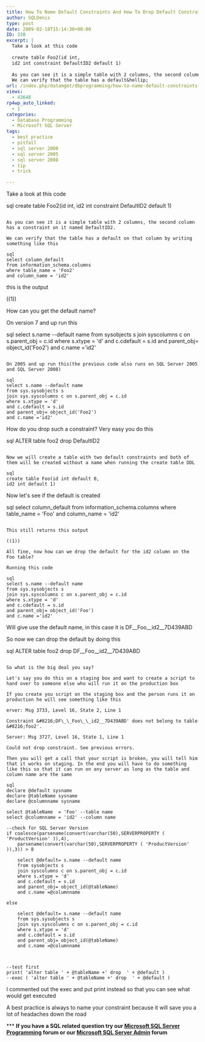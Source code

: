 ```yaml
---
title: How To Name Default Constraints And How To Drop Default Constraint Without A Name In SQL Server
author: SQLDenis
type: post
date: 2009-02-18T15:14:30+00:00
ID: 330
excerpt: |
  Take a look at this code
  
  create table Foo2(id int,
  id2 int constraint DefaultID2 default 1)
  
  As you can see it is a simple table with 2 columns, the second column has a constraint on it named DefaultID2.
  We can verify that the table has a default&hellip;
url: /index.php/datamgmt/dbprogramming/how-to-name-default-constraints-and-how/
views:
  - 43648
rp4wp_auto_linked:
  - 1
categories:
  - Database Programming
  - Microsoft SQL Server
tags:
  - best practice
  - pitfall
  - sql server 2000
  - sql server 2005
  - sql server 2008
  - tip
  - trick

---
```

Take a look at this code

sql
create table Foo2(id int,
id2 int constraint DefaultID2 default 1)
```

As you can see it is a simple table with 2 columns, the second column has a constraint on it named DefaultID2.
  
We can verify that the table has a default on that column by writing something like this

sql
select column_default 
from information_schema.columns 
where table_name = 'Foo2' 
and column_name = 'id2'
```

this is the output
  
((1))

How can you get the default name?
  
On version 7 and up run this

sql
select s.name --default name
from sysobjects s 
join syscolumns c on s.parent_obj = c.id
where s.xtype = 'd'
and c.cdefault = s.id
and parent_obj= object_id('Foo2')
and c.name ='id2'
```

On 2005 and up run this(the previous code also runs on SQL Server 2005 and SQL Server 2008)

sql
select s.name --default name
from sys.sysobjects s 
join sys.syscolumns c on s.parent_obj = c.id
where s.xtype = 'd'
and c.cdefault = s.id
and parent_obj= object_id('Foo2')
and c.name ='id2'
```

How do you drop such a constraint? Very easy you do this

sql
ALTER table foo2 drop DefaultID2
```

Now we will create a table with two default constraints and both of them will be created without a name when running the create table DDL

sql
create table Foo(id int default 0,
id2 int default 1)
```

Now let's see if the default is created

sql
select column_default 
from information_schema.columns 
where table_name = 'Foo' 
and column_name = 'id2'
```

This still returns this output
  
((1))

All fine, now how can we drop the default for the id2 column on the Foo table?

Running this code

sql
select s.name --default name
from sys.sysobjects s 
join sys.syscolumns c on s.parent_obj = c.id
where s.xtype = 'd'
and c.cdefault = s.id
and parent_obj= object_id('Foo')
and c.name ='id2'
```

Will give use the default name, in this case it is DF\_\_Foo\_\_id2__7D439ABD
  
So now we can drop the default by doing this

sql
ALTER table foo2 drop DF__Foo__id2__7D439ABD
```

So what is the big deal you say?
  
Let's say you do this on a staging box and want to create a script to hand over to someone else who will run it on the production box
  
If you create you script on the staging box and the person runs it on production he will see something like this

erver: Msg 3733, Level 16, State 2, Line 1
  
Constraint &#8216;DF\_\_Foo\_\_id2__7D439ABD' does not belong to table &#8216;foo2'.
  
Server: Msg 3727, Level 16, State 1, Line 1
  
Could not drop constraint. See previous errors.

Then you will get a call that your script is broken, you will tell him that it works on staging. In the end you will have to do something like this so that it can run on any server as long as the table and column name are the same

sql
declare @default sysname
declare @tableName sysname
declare @columnname sysname

select @tableName  = 'Foo' --table name
select @columnname = 'id2' --column name

--check for SQL Server Version
if coalesce(parsename(convert(varchar(50),SERVERPROPERTY ( 'ProductVersion' )),4),
	parsename(convert(varchar(50),SERVERPROPERTY ( 'ProductVersion' )),3)) > 8

	select @default= s.name --default name
	from sysobjects s 
	join syscolumns c on s.parent_obj = c.id
	where s.xtype = 'd'
	and c.cdefault = s.id
	and parent_obj= object_id(@tableName)
	and c.name =@columnname

else

	select @default= s.name --default name
	from sys.sysobjects s 
	join sys.syscolumns c on s.parent_obj = c.id
	where s.xtype = 'd'
	and c.cdefault = s.id
	and parent_obj= object_id(@tableName)
	and c.name =@columnname



--test first
print( 'alter table ' + @tableName +' drop  ' + @default )
--exec ( 'alter table ' + @tableName +' drop  ' + @default )
```

I commented out the exec and put print instead so that you can see what would get executed

A best practice is always to name your constraint because it will save you a lot of headaches down the road



\*** **If you have a SQL related question try our [Microsoft SQL Server Programming][1] forum or our [Microsoft SQL Server Admin][2] forum**<ins></ins>

 [1]: http://forum.ltd.local/viewforum.php?f=17
 [2]: http://forum.ltd.local/viewforum.php?f=22